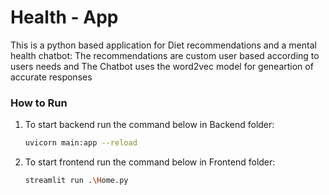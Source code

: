 ﻿# Health - App
 This is a python based application for Diet recommendations and a mental health chatbot:
    The recommendations are custom user based according to users needs and 
    The Chatbot uses the word2vec model for geneartion of accurate responses 

### How to Run

1. To start backend run the command below in Backend folder:

   ```bash
   uvicorn main:app --reload

2. To start frontend run the command below in Frontend folder:

   ```bash
   streamlit run .\Home.py

